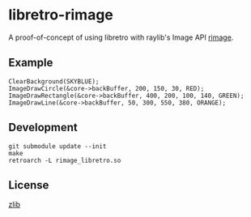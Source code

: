 # libretro-rimage

A proof-of-concept of using libretro with raylib's Image API [rimage](https://github.com/robloach/rimage).

## Example

```
ClearBackground(SKYBLUE);
ImageDrawCircle(&core->backBuffer, 200, 150, 30, RED);
ImageDrawRectangle(&core->backBuffer, 400, 200, 100, 140, GREEN);
ImageDrawLine(&core->backBuffer, 50, 300, 550, 380, ORANGE);
```

## Development

```
git submodule update --init
make
retroarch -L rimage_libretro.so
```

## License

[zlib](LICENSE)
